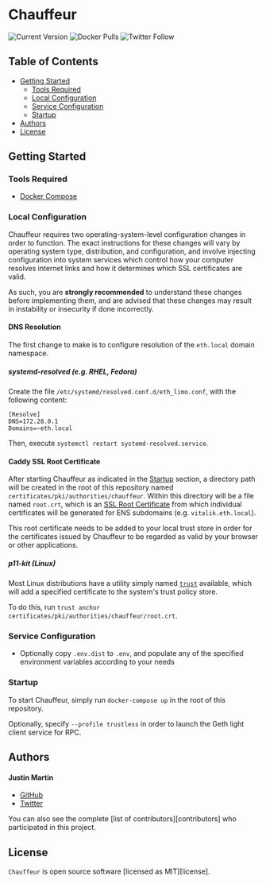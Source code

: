 # Chauffeur

![Current Version](https://img.shields.io/badge/version-v0.1-blue)
![Docker Pulls](https://img.shields.io/docker/pulls/ethdotlimo/chauffeur)
![Twitter Follow](https://img.shields.io/twitter/follow/eth_limo?style=social)

## Table of Contents
- [Getting Started](#getting-started)
	- [Tools Required](#tools-required)
	- [Local Configuration](#local-configuration)
	- [Service Configuration](#service-configuration)
	- [Startup](#startup)
- [Authors](#authors)
- [License](#license)

## Getting Started

### Tools Required

- [Docker Compose](https://docs.docker.com/compose/)

### Local Configuration

Chauffeur requires two operating-system-level configuration changes in order to function. The exact instructions for
these changes will vary by operating system type, distribution, and configuration, and involve injecting configuration
into system services which control how your computer resolves internet links and how it determines which SSL certificates
are valid.

As such, you are **strongly recommended** to understand these changes before implementing them, and are advised that
these changes may result in instability or insecurity if done incorrectly.

#### DNS Resolution

The first change to make is to configure resolution of the `eth.local` domain namespace.

##### systemd-resolved (e.g. RHEL, Fedora)

Create the file `/etc/systemd/resolved.conf.d/eth_limo.conf`, with the following content:

```
[Resolve]
DNS=172.28.0.1
Domains=~eth.local
```

Then, execute `systemctl restart systemd-resolved.service`.

#### Caddy SSL Root Certificate

After starting Chauffeur as indicated in the [Startup](#startup) section, a directory path will be created in the root
of this repository named `certificates/pki/authorities/chauffeur`. Within this directory will be a file named `root.crt`,
which is an [SSL Root Certificate](https://en.wikipedia.org/wiki/Root_certificate) from which individual certificates
will be generated for ENS subdomains (e.g. `vitalik.eth.local`).

This root certificate needs to be added to your local trust store in order for the certificates issued by Chauffeur
to be regarded as valid by your browser or other applications.

##### p11-kit (Linux)

Most Linux distributions have a utility simply named [`trust`](https://www.mankier.com/1/trust) available, which will
add a specified certificate to the system's trust policy store.

To do this, run `trust anchor certificates/pki/authorities/chauffeur/root.crt`.

### Service Configuration

- Optionally copy `.env.dist` to `.env`, and populate any of the specified environment variables according to your needs

### Startup

To start Chauffeur, simply run `docker-compose up` in the root of this repository.

Optionally, specify `--profile trustless` in order to launch the Geth light client service for RPC.

## Authors

#### Justin Martin
* [GitHub](https://github.com/TheFrozenFire/)
* [Twitter](https://twitter.com/thefrozenfire)

You can also see the complete [list of contributors][contributors] who participated in this project.

## License

`Chauffeur` is open source software [licensed as MIT][license].
